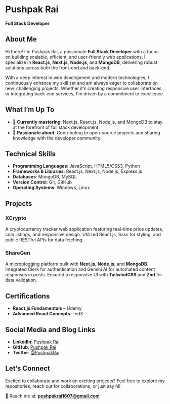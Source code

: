 
# Pushpak Rai
**Full Stack Developer**

## About Me
Hi there! I'm Pushpak Rai, a passionate **Full Stack Developer** with a focus on building scalable, efficient, and user-friendly web applications. I specialize in **React.js**, **Next.js**, **Node.js**, and **MongoDB**, delivering robust solutions across both the front-end and back-end.

With a deep interest in web development and modern technologies, I continuously enhance my skill set and am always eager to collaborate on new, challenging projects. Whether it's creating responsive user interfaces or integrating back-end services, I'm driven by a commitment to excellence.

## What I’m Up To
- 🌱 **Currently mastering**: Next.js, React.js, Node.js, and MongoDB to stay at the forefront of full stack development.
- 🚀 **Passionate about**: Contributing to open-source projects and sharing knowledge with the developer community.

## Technical Skills
- **Programming Languages**: JavaScript, HTML5/CSS3, Python
- **Frameworks & Libraries**: React.js, Next.js, Node.js, Express.js
- **Databases**: MongoDB, MySQL
- **Version Control**: Git, GitHub
- **Operating Systems**: Windows, Linux

## Projects
### **XCrypto** 
A cryptocurrency tracker web application featuring real-time price updates, coin listings, and responsive design. Utilized React.js, Sass for styling, and public RESTful APIs for data fetching.

### **ShareGen**
A microblogging platform built with **Next.js**, **Node.js**, and **MongoDB**. Integrated Clerk for authentication and Gemini AI for automated content responses in posts. Ensured a responsive UI with **TailwindCSS** and **Zod** for data validation.

## Certifications
- **React.js Fundamentals** – Udemy
- **Advanced React Concepts** – edX

## Social Media and Blog Links
- **LinkedIn**: [Pushpak Rai](https://in.linkedin.com/in/pushpak-rai-0ab3a3200)
- **GitHub**: [Pushpak Rai](https://github.com/pushpakrai1607)
- **Twitter**: [@PushpakRai](https://twitter.com/pushpakrai)

## Let’s Connect
Excited to collaborate and work on exciting projects? Feel free to explore my repositories, reach out for collaborations, or just say hi!

📧 Reach me at: **pushpakrai1607@gmail.com**
